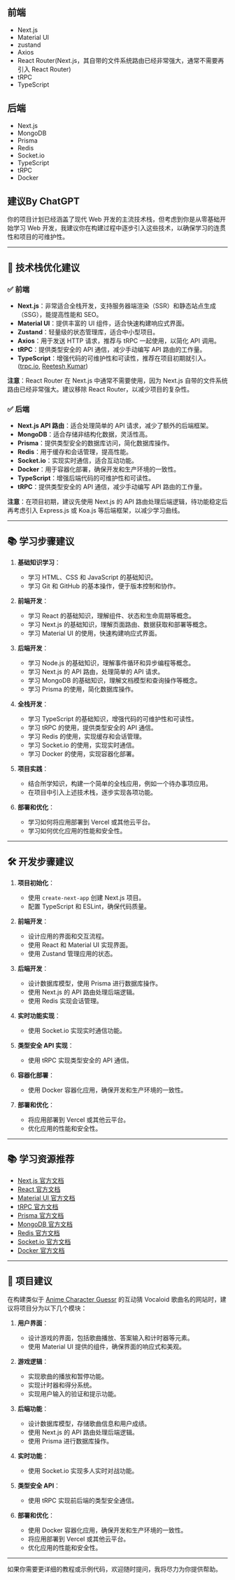 ## 前端
- Next.js
- Material UI
- zustand
- Axios
- React Router(Next.js，其自带的文件系统路由已经非常强大，通常不需要再引入 React Router)
- tRPC
- TypeScript


## 后端
- Next.js
- MongoDB
- Prisma
- Redis
- Socket.io
- TypeScript
- tRPC
- Docker


## 建议By ChatGPT

你的项目计划已经涵盖了现代 Web 开发的主流技术栈，但考虑到你是从零基础开始学习 Web 开发，我建议你在构建过程中逐步引入这些技术，以确保学习的连贯性和项目的可维护性。

---

## 🧰 技术栈优化建议

### ✅ 前端

* **Next.js**：非常适合全栈开发，支持服务器端渲染（SSR）和静态站点生成（SSG），能提高性能和 SEO。
* **Material UI**：提供丰富的 UI 组件，适合快速构建响应式界面。
* **Zustand**：轻量级的状态管理库，适合中小型项目。
* **Axios**：用于发送 HTTP 请求，推荐与 tRPC 一起使用，以简化 API 调用。
* **tRPC**：提供类型安全的 API 通信，减少手动编写 API 路由的工作量。
* **TypeScript**：增强代码的可维护性和可读性，推荐在项目初期就引入。([trpc.io][1], [Reetesh Kumar][2])

**注意**：React Router 在 Next.js 中通常不需要使用，因为 Next.js 自带的文件系统路由已经非常强大。建议移除 React Router，以减少项目的复杂性。

### ✅ 后端

* **Next.js API 路由**：适合处理简单的 API 请求，减少了额外的后端框架。
* **MongoDB**：适合存储非结构化数据，灵活性高。
* **Prisma**：提供类型安全的数据库访问，简化数据库操作。
* **Redis**：用于缓存和会话管理，提高性能。
* **Socket.io**：实现实时通信，适合互动功能。
* **Docker**：用于容器化部署，确保开发和生产环境的一致性。
* **TypeScript**：增强后端代码的可维护性和可读性。
* **tRPC**：提供类型安全的 API 通信，减少手动编写 API 路由的工作量。

**注意**：在项目初期，建议先使用 Next.js 的 API 路由处理后端逻辑，待功能稳定后再考虑引入 Express.js 或 Koa.js 等后端框架，以减少学习曲线。

---

## 📚 学习步骤建议

1. **基础知识学习**：

   * 学习 HTML、CSS 和 JavaScript 的基础知识。
   * 学习 Git 和 GitHub 的基本操作，便于版本控制和协作。

2. **前端开发**：

   * 学习 React 的基础知识，理解组件、状态和生命周期等概念。
   * 学习 Next.js 的基础知识，理解页面路由、数据获取和部署等概念。
   * 学习 Material UI 的使用，快速构建响应式界面。

3. **后端开发**：

   * 学习 Node.js 的基础知识，理解事件循环和异步编程等概念。
   * 学习 Next.js 的 API 路由，处理简单的 API 请求。
   * 学习 MongoDB 的基础知识，理解文档模型和查询操作等概念。
   * 学习 Prisma 的使用，简化数据库操作。

4. **全栈开发**：

   * 学习 TypeScript 的基础知识，增强代码的可维护性和可读性。
   * 学习 tRPC 的使用，提供类型安全的 API 通信。
   * 学习 Redis 的使用，实现缓存和会话管理。
   * 学习 Socket.io 的使用，实现实时通信。
   * 学习 Docker 的使用，实现容器化部署。

5. **项目实践**：

   * 结合所学知识，构建一个简单的全栈应用，例如一个待办事项应用。
   * 在项目中引入上述技术栈，逐步实现各项功能。

6. **部署和优化**：

   * 学习如何将应用部署到 Vercel 或其他云平台。
   * 学习如何优化应用的性能和安全性。

---

## 🛠️ 开发步骤建议

1. **项目初始化**：

   * 使用 `create-next-app` 创建 Next.js 项目。
   * 配置 TypeScript 和 ESLint，确保代码质量。

2. **前端开发**：

   * 设计应用的界面和交互流程。
   * 使用 React 和 Material UI 实现界面。
   * 使用 Zustand 管理应用的状态。

3. **后端开发**：

   * 设计数据库模型，使用 Prisma 进行数据库操作。
   * 使用 Next.js 的 API 路由处理后端逻辑。
   * 使用 Redis 实现会话管理。

4. **实时功能实现**：

   * 使用 Socket.io 实现实时通信功能。

5. **类型安全 API 实现**：

   * 使用 tRPC 实现类型安全的 API 通信。

6. **容器化部署**：

   * 使用 Docker 容器化应用，确保开发和生产环境的一致性。

7. **部署和优化**：

   * 将应用部署到 Vercel 或其他云平台。
   * 优化应用的性能和安全性。

---

## 📚 学习资源推荐

* [Next.js 官方文档](https://nextjs.org/docs)
* [React 官方文档](https://reactjs.org/docs/getting-started.html)
* [Material UI 官方文档](https://mui.com/)
* [tRPC 官方文档](https://trpc.io/docs)
* [Prisma 官方文档](https://www.prisma.io/docs)
* [MongoDB 官方文档](https://www.mongodb.com/docs/)
* [Redis 官方文档](https://redis.io/docs/)
* [Socket.io 官方文档](https://socket.io/docs/)
* [Docker 官方文档](https://docs.docker.com/)

---

## 🎯 项目建议

在构建类似于 [Anime Character Guessr](https://anime-character-guessr.netlify.app/) 的互动猜 Vocaloid 歌曲名的网站时，建议将项目分为以下几个模块：

1. **用户界面**：

   * 设计游戏的界面，包括歌曲播放、答案输入和计时器等元素。
   * 使用 Material UI 提供的组件，确保界面的响应式和美观。

2. **游戏逻辑**：

   * 实现歌曲的播放和暂停功能。
   * 实现计时器和得分系统。
   * 实现用户输入的验证和提示功能。

3. **后端功能**：

   * 设计数据库模型，存储歌曲信息和用户成绩。
   * 使用 Next.js 的 API 路由处理后端逻辑。
   * 使用 Prisma 进行数据库操作。

4. **实时功能**：

   * 使用 Socket.io 实现多人实时对战功能。

5. **类型安全 API**：

   * 使用 tRPC 实现前后端的类型安全通信。

6. **部署和优化**：

   * 使用 Docker 容器化应用，确保开发和生产环境的一致性。
   * 将应用部署到 Vercel 或其他云平台。
   * 优化应用的性能和安全性。

---

如果你需要更详细的教程或示例代码，欢迎随时提问，我将尽力为你提供帮助。

[1]: https://trpc.io/docs/client/nextjs?utm_source=chatgpt.com "Next.js Integration - tRPC"
[2]: https://reetesh.in/blog/trpc-with-next.js-14-and-mongodb-setup?utm_source=chatgpt.com "tRPC with Next.Js 14 and MongoDB setup - Reetesh Kumar"
